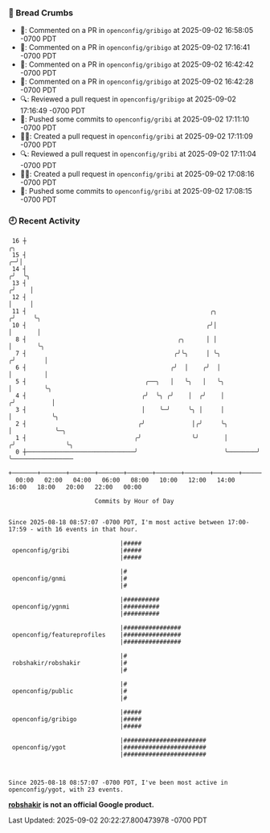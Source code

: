 ### 🍞 Bread Crumbs

 * 💬: Commented on a PR in  `openconfig/gribigo` at 2025-09-02 16:58:05 -0700 PDT
 * 💬: Commented on a PR in  `openconfig/gribigo` at 2025-09-02 17:16:41 -0700 PDT
 * 💬: Commented on a PR in  `openconfig/gribigo` at 2025-09-02 16:42:42 -0700 PDT
 * 💬: Commented on a PR in  `openconfig/gribigo` at 2025-09-02 16:42:28 -0700 PDT
 * 🔍: Reviewed a pull request in  `openconfig/gribigo` at 2025-09-02 17:16:49 -0700 PDT
 * 🚢: Pushed some commits to `openconfig/gribi` at 2025-09-02 17:11:10 -0700 PDT
 * ✍🏼: Created a pull request in `openconfig/gribi` at 2025-09-02 17:11:09 -0700 PDT
 * 🔍: Reviewed a pull request in  `openconfig/gribi` at 2025-09-02 17:11:04 -0700 PDT
 * ✍🏼: Created a pull request in `openconfig/gribi` at 2025-09-02 17:08:16 -0700 PDT
 * 🚢: Pushed some commits to `openconfig/gribi` at 2025-09-02 17:08:15 -0700 PDT

### 🕘 Recent Activity
```
 16 ┼                                                                        ╭╮
 15 ┤                                                                      ╭─╯│
 14 ┤                                                                     ╭╯  ╰╮
 13 ┤                                                                    ╭╯    │
 12 ┤                                                                    │     │
 11 ┤                                                   ╭╮              ╭╯     ╰╮
 10 ┤                                                  ╭╯│              │       │
  8 ┤                                          ╭╮      │ │              │       ╰╮
  7 ┤                                         ╭╯╰╮     │ ╰╮            ╭╯        │
  6 ┤                                        ╭╯  │    ╭╯  │            │         │
  5 ┤                                 ╭──╮   │   ╰╮   │   ╰╮           │         ╰╮
  4 ┤                                ╭╯  ╰╮ ╭╯    │  ╭╯    │          ╭╯          │
  3 ┤                                │    ╰─╯     ╰╮ │     │          │           ╰╮
  2 ┤                               ╭╯             │╭╯     ╰╮         │            ╰─╮
  1 ┤                              ╭╯              ╰╯       │        ╭╯              ╰╮
  0 ┼──────────────────────────────╯                        ╰────────╯                ╰─────────────────
    +───────+───────+───────+───────+───────+───────+───────+───────+───────+───────+───────+───────+────
  00:00   02:00   04:00   06:00   08:00   10:00   12:00   14:00   16:00   18:00   20:00   22:00   00:00   

						Commits by Hour of Day


Since 2025-08-18 08:57:07 -0700 PDT, I'm most active between 17:00-17:59 - with 16 events in that hour.

```



```
                               |#####
 openconfig/gribi              |#####
                               |#####

                               |#
 openconfig/gnmi               |#
                               |#

                               |##########
 openconfig/ygnmi              |##########
                               |##########

                               |################
 openconfig/featureprofiles    |################
                               |################

                               |#
 robshakir/robshakir           |#
                               |#

                               |#
 openconfig/public             |#
                               |#

                               |#####
 openconfig/gribigo            |#####
                               |#####

                               |#######################
 openconfig/ygot               |#######################
                               |#######################



Since 2025-08-18 08:57:07 -0700 PDT, I've been most active in openconfig/ygot, with 23 events.

```
**[robshakir](mailto:robjs@google.com) is not an official Google product.**  


Last Updated: 2025-09-02 20:22:27.800473978 -0700 PDT

